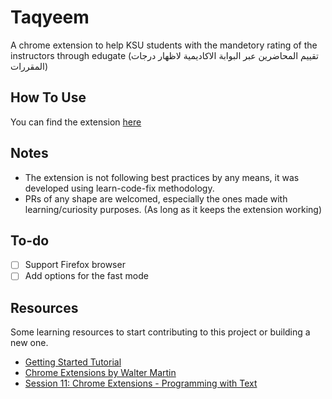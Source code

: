 # Taqyeem

A chrome extension to help KSU students with the mandetory rating of the instructors through edugate (تقييم المحاضرين عبر البوابة الاكاديمية لاظهار درجات المقررات)

## How To Use
You can find the extension [here](https://chrome.google.com/webstore/detail/taqyeem/moffikgcnfodfocliogeocbmbjkolmgb)

## Notes
- The extension is not following best practices by any means, it was developed using learn-code-fix methodology.
- PRs of any shape are welcomed, especially the ones made with learning/curiosity purposes. (As long as it keeps the extension working)

## To-do
- [ ] Support Firefox browser
- [ ] Add options for the fast mode

## Resources

Some learning resources to start contributing to this project or building a new one.
- [Getting Started Tutorial](https://developer.chrome.com/extensions/getstarted)
- [Chrome Extensions by Walter Martin](https://www.youtube.com/watch?v=Zz7HRDj9E-o)
- [Session 11: Chrome Extensions - Programming with Text](https://www.youtube.com/playlist?list=PLRqwX-V7Uu6bL9VOMT65ahNEri9uqLWfS)